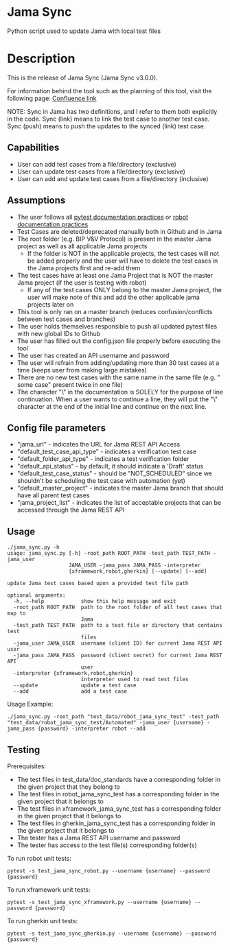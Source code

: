 # Jama Sync

Python script used to update Jama with local test files

# Description

This is the release of Jama Sync (Jama Sync v3.0.0).

For information behind the tool such as the planning of this tool, visit the following page: [Confluence link](https://guardanthealth.atlassian.net/wiki/spaces/BSQT/pages/1408568331/Jama+Sync)

NOTE: Sync in Jama has two definitions, and I refer to them both explicitly in the code.
Sync (link) means to link the test case to another test case.
Sync (push) means to push the updates to the synced (link) test case.

## Capabilities

- User can add test cases from a file/directory (exclusive)
- User can update test cases from a file/directory (exclusive)
- User can add and update test cases from a file/directory (inclusive)

## Assumptions

- The user follows all [pytest documentation practices](https://guardanthealth.atlassian.net/wiki/spaces/~312931496/pages/1205643831/pytest+package+styling+documentation+standards) or [robot documentation practices](https://guardanthealth.atlassian.net/wiki/spaces/BSQT/pages/1073381879/General+Styling+Guidelines+for+Test+Suite+Test+Case+Development+in+Robot+Framework)
- Test Cases are deleted/deprecated manually both in Github and in Jama
- The root folder (e.g. BIP V&V Protocol) is present in the master Jama project as well as all applicable Jama projects
    - If the folder is NOT in the applicable projects, the test cases will not be added properly and the user will have 
      to delete the test cases in the Jama projects first and re-add them
- The test cases have at least one Jama Project that is NOT the master Jama project (if the user is testing with robot)
    - If any of the test cases ONLY belong to the master Jama project, the user will make note of this and add the 
      other applicable jama projects later on
- This tool is only ran on a master branch (reduces confusion/conflicts between test cases and branches)
- The user holds themselves responsible to push all updated pytest files with new global IDs to Github
- The user has filled out the config.json file properly before executing the tool
- The user has created an API username and password
- The user will refrain from adding/updating more than 30 test cases at a time (keeps user from making large mistakes)
- There are no new test cases with the same name in the same file (e.g. "<NEW> some case" present twice in one file)
- The character "\\" in the documentation is SOLELY for the purpose of line continuation. When a user wants to continue 
  a line, they will put the "\\" character at the end of the initial line and continue on the next line.

## Config file parameters

- "jama_url" - indicates the URL for Jama REST API Access
- "default_test_case_api_type" - indicates a verification test case
- "default_folder_api_type" - indicates a test verification folder
- "default_api_status" - by default, it should indicate a 'Draft' status
- "default_test_case_status" - should be "NOT_SCHEDULED" since we shouldn't be scheduling the 
                             test case with automation (yet)
- "default_master_project" - indicates the master Jama branch that should have all parent test cases
- "jama_project_list" - indicates the list of acceptable projects that can be accessed through the Jama REST API

## Usage

```
./jama_sync.py -h
usage: jama_sync.py [-h] -root_path ROOT_PATH -test_path TEST_PATH -jama_user
                    JAMA_USER -jama_pass JAMA_PASS -interpreter
                    {xframework,robot,gherkin} [--update] [--add]

update Jama test cases based upon a provided test file path

optional arguments:
  -h, --help            show this help message and exit
  -root_path ROOT_PATH  path to the root folder of all test cases that map to
                        Jama
  -test_path TEST_PATH  path to a test file or directory that contains test
                        files
  -jama_user JAMA_USER  username (client ID) for current Jama REST API user
  -jama_pass JAMA_PASS  password (client secret) for current Jama REST API
                        user
  -interpreter {xframework,robot,gherkin}
                        interpreter used to read test files
  --update              update a test case
  --add                 add a test case
```
Usage Example:
```
./jama_sync.py -root_path "test_data/robot_jama_sync_test" -test_path "test_data/robot_jama_sync_test/Automated" -jama_user {username} -jama_pass {password} -interpreter robot --add 
```

## Testing

Prerequisites:
- The test files in test_data/doc_standards have a corresponding folder in the given project that they belong to
- The test files in robot_jama_sync_test has a corresponding folder in the given project that it belongs to
- The test files in xframework_jama_sync_test has a corresponding folder in the given project that it belongs to
- The test files in gherkin_jama_sync_test has a corresponding folder in the given project that it belongs to
- The tester has a Jama REST API username and password
- The tester has access to the test file(s) corresponding folder(s)

To run robot unit tests:
```
pytest -s test_jama_sync_robot.py --username {username} --password {password}
```

To run xframework unit tests:
```
pytest -s test_jama_sync_xframework.py --username {username} --password {password}
```

To run gherkin unit tests:
```
pytest -s test_jama_sync_gherkin.py --username {username} --password {password}
```
